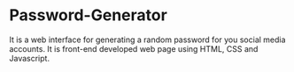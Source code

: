 # Password-Generator
It is a web interface for generating a random password for you social media accounts. 
It is front-end developed web page using HTML, CSS and Javascript.
